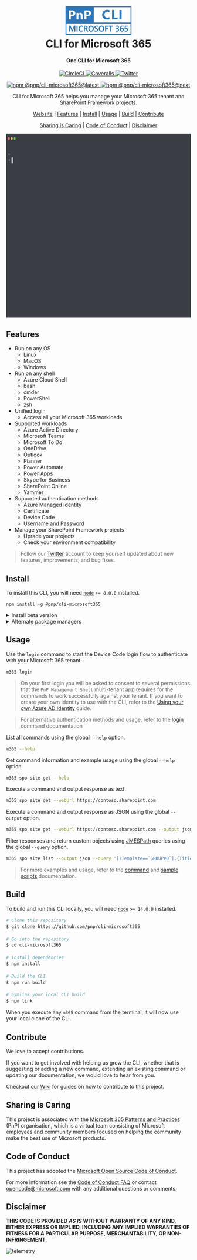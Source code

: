 <h1 align="center">
  <a href="https://pnp.github.io/cli-microsoft365">
    <img alt="CLI for Microsoft 365" src="./docs/docs/images/pnp-cli-microsoft365-blue.svg" height="78">
  </a>
  <br>CLI for Microsoft 365<br>
</h1>

<h4 align="center">
  One CLI for Microsoft 365
</h4>

<p align="center">
  <a href="https://app.circleci.com/pipelines/github/pnp/cli-microsoft365">
    <img src="https://img.shields.io/circleci/build/github/pnp/cli-microsoft365/master?style=flat-square&token=PkAaAAWBp9rNYBYhA5YiBhezydqwgFKhm"
      alt="CircleCI" />
  </a>
  
  <a href="https://coveralls.io/github/pnp/cli-microsoft365?branch=master">
    <img src="https://img.shields.io/coveralls/github/pnp/cli-microsoft365/master?style=flat-square"
      alt="Coveralls"/>
  </a>

  <a href="https://twitter.com/climicrosoft365">
    <img src="https://img.shields.io/badge/Twitter-%40climicrosoft365-blue?style=flat-square"
      alt="Twitter" />
  </a>
</p>

<p align="center">
  <a href="https://www.npmjs.com/package/@pnp/cli-microsoft365">
    <img src="https://img.shields.io/npm/v/@pnp/cli-microsoft365/latest?style=flat-square"
      alt="npm @pnp/cli-microsoft365@latest" />
  </a>
  
  <a href="https://www.npmjs.com/package/@pnp/cli-microsoft365">
    <img src="https://img.shields.io/npm/v/@pnp/cli-microsoft365/next?style=flat-square"
      alt="npm @pnp/cli-microsoft365@next" />
  </a>
</p>

<p align="center">CLI for Microsoft 365 helps you manage your Microsoft 365 tenant and SharePoint Framework projects.</p>

<p align="center">
  <a href="https://pnp.github.io/cli-microsoft365">Website</a> | 
  <a href="#features">Features</a> |
  <a href="#install">Install</a> | 
  <a href="#usage">Usage</a> | 
  <a href="#build">Build</a> | 
  <a href="#contribute">Contribute</a>
</p>
<p align="center">
  <a href="#sharing-is-caring">Sharing is Caring</a> |
  <a href="#code-of-conduct">Code of Conduct</a> | 
  <a href="#disclaimer">Disclaimer</a>
</p>

<p align="center">
  <img alt="CLI for Microsoft 365" src="./docs/docs/images/cli-microsoft365.gif" height="500" />
</p>

## Features

- Run on any OS
  - Linux
  - MacOS
  - Windows
- Run on any shell
  - Azure Cloud Shell
  - bash
  - cmder
  - PowerShell
  - zsh
- Unified login
  - Access all your Microsoft 365 workloads
- Supported workloads
  - Azure Active Directory
  - Microsoft Teams
  - Microsoft To Do
  - OneDrive
  - Outlook
  - Planner
  - Power Automate
  - Power Apps
  - Skype for Business
  - SharePoint Online
  - Yammer
- Supported authentication methods
  - Azure Managed Identity
  - Certificate
  - Device Code
  - Username and Password
- Manage your SharePoint Framework projects
  - Uprade your projects
  - Check your environment compatibility

> Follow our [Twitter](https://twitter.com/climicrosoft365) account to keep yourself updated about new features, improvements, and bug fixes.

## Install

To install this CLI, you will need [`node`](https://nodejs.org) `>= 8.0.0` installed.

```
npm install -g @pnp/cli-microsoft365
```

<details>
  <summary>Install beta version</summary>

  ```
  npm install -g @pnp/cli-microsoft365@next
  ```
</details>

<details>
  <summary>Alternate package managers</summary>

  ### yarn

  ```
  yarn global add @pnp/cli-microsoft365
  ```

  ### npx

  ```
  npx @pnp/cli-microsoft365
  ```
</details>

## Usage

Use the `login` command to start the Device Code login flow to authenticate with your Microsoft 365 tenant. 

```sh
m365 login
```

>On your first login you will be asked to consent to several permissions that the `PnP Management Shell` multi-tenant app requires for the commands to work successfully against your tenant. If you want to create your own identity to use with the CLI, refer to the [Using your own Azure AD Identity](user-guide/using-own-identity/) guide.

>For alternative authentication methods and usage, refer to the [login](https://pnp.github.io/cli-microsoft365/cmd/login/) command documentation

List all commands using the global `--help` option.

```sh
m365 --help
```

Get command information and example usage using the global `--help` option.

```sh
m365 spo site get --help
```

Execute a command and output response as text.

```sh
m365 spo site get --webUrl https://contoso.sharepoint.com
```

Execute a command and output response as JSON using the global `--output` option.

```sh
m365 spo site get --webUrl https://contoso.sharepoint.com --output json
```

Filter responses and return custom objects using [JMESPath](https://jmespath.org/) queries using the global `--query`  option.

```sh
m365 spo site list --output json --query '[?Template==`GROUP#0`].{Title:Title, Url:Url}'
```

> For more examples and usage, refer to the [command](https://pnp.github.io/cli-microsoft365/cmd/login/) and  [sample scripts](https://pnp.github.io/cli-microsoft365/sample-scripts/) documentation.

## Build

To build and run this CLI locally, you will need [`node`](https://nodejs.org) `>= 14.0.0` installed.

```sh
# Clone this repository
$ git clone https://github.com/pnp/cli-microsoft365

# Go into the repository
$ cd cli-microsoft365

# Install dependencies
$ npm install

# Build the CLI
$ npm run build

# Symlink your local CLI build
$ npm link
```

When you execute any `m365` command from the terminal, it will now use your local clone of the CLI.

## Contribute

We love to accept contributions.

If you want to get involved with helping us grow the CLI, whether that is suggesting or adding a new command, extending an existing command or updating our documentation, we would love to hear from you.

Checkout our [Wiki](https://github.com/pnp/cli-microsoft365/wiki) for guides on how to contribute to this project.

## Sharing is Caring

This project is associated with the [Microsoft 365 Patterns and Practices](https://pnp.github.io) (PnP) organisation, which is a virtual team consisting of Microsoft employees and community members focused on helping the community make the best use of Microsoft products.

## Code of Conduct

This project has adopted the [Microsoft Open Source Code of Conduct](https://opensource.microsoft.com/codeofconduct/). 

For more information see the [Code of Conduct FAQ](https://opensource.microsoft.com/codeofconduct/faq/) or contact [opencode@microsoft.com](mailto:opencode@microsoft.com) with any additional questions or comments.

## Disclaimer

**THIS CODE IS PROVIDED *AS IS* WITHOUT WARRANTY OF ANY KIND, EITHER EXPRESS OR IMPLIED, INCLUDING ANY IMPLIED WARRANTIES OF FITNESS FOR A PARTICULAR PURPOSE, MERCHANTABILITY, OR NON-INFRINGEMENT.**

![telemetry](https://telemetry.sharepointpnp.com/cli-microsoft365/readme)


